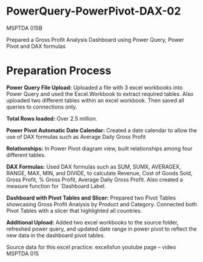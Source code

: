 # <b>PowerQuery-PowerPivot-DAX-02</b>

MSPTDA 015B 

Prepared a Gross Profit Analysis Dashboard using Power Query, Power Pivot and DAX formulas

# <b>Preparation Process</b>

<b>Power Query File Upload:</b> Uploaded a file with 3 excel workbooks into Power Query and used the Excel.Workbook to extract required tables. Also uploaded two different tables within an excel workbook. Then saved all queries to connections only.

<b>Total Rows loaded:</b> Over 2.5 million.

<b>Power Pivot Automatic Date Calendar:</b> Created a date calendar to allow the use of DAX formulas such as Average Daily Gross Profit

<b>Relationships:</b> In Power Pivot diagram view, built relationships among four different tables.

<b>DAX Formulas:</b> Used DAX formulas such as SUM, SUMX, AVERAGEX, RANGE, MAX, MIN, and DIVIDE, to calculate Revenue, Cost of Goods Sold, Gross Profit, % Gross Profit, Average Daily Gross Profit. Also created a measure function for `Dashboard Label.

<b>Dashboard with Pivot Tables and Slicer:</b> Prepared two Pivot Tables showcasing Gross Profit Analysis by Product and Category. Connected both Pivot Tables with a slicer that highlighted all countries.

<b>Additional Upload:</b> Added two excel workbooks to the source folder, refreshed power query, and updated date range in power pivot to reflect the new data in the dashboard pivot tables.



Source data for this excel practice: excellsfun youtube page – video MSPTDA 015 	
